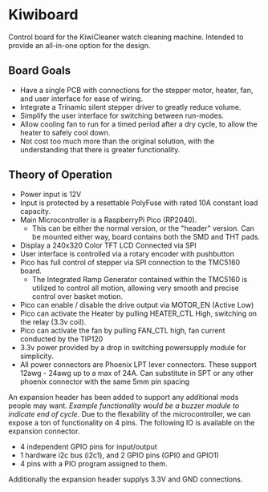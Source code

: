# Kiwiboard 
Control board for the KiwiCleaner watch cleaning machine.  Intended to provide an all-in-one option for the design. 

## Board Goals
- Have a single PCB with connections for the stepper motor, heater, fan, and user interface for ease of wiring. 
- Integrate a Trinamic silent stepper driver to greatly reduce volume. 
- Simplify the user interface for switching between run-modes. 
- Allow cooling fan to run for a timed period after a dry cycle, to allow the heater to safely cool down. 
- Not cost too much more than the original solution, with the understanding that there is greater functionality. 

## Theory of Operation
- Power input is 12V 
- Input is protected by a resettable PolyFuse with rated 10A constant load capacity.  
- Main Microcontroller is a RaspberryPi Pico (RP2040).  
  - This can be either the normal version, or the "header" version.  Can be mounted either way, board contains both the SMD and THT pads. 
- Display a 240x320 Color TFT LCD Connected via SPI
- User interface is controlled via a rotary encoder with pushbutton
- Pico has full control of stepper via SPI connection to the TMC5160 board. 
   - The Integrated Ramp Generator contained within the TMC5160 is utilized to control all motion, allowing very smooth and precise control over basket motion.  
- Pico can enable / disable the drive output via MOTOR_EN (Active Low)
- Pico can activate the Heater by pulling HEATER_CTL High, switching on the relay (3.3v coil).
- Pico can activate the fan by pulling FAN_CTL high, fan current conducted by the TIP120
- 3.3v power provided by a drop in switching powersupply module for simplicity. 
- All power connectors are Phoenix LPT lever connectors.  These support 12awg - 24awg up to a max of 24A.  Can substitute in SPT or any other phoenix connector with the same 5mm pin spacing

An expansion header has been added to support any additional mods people may want. *Example functionality would be a buzzer module to indicate end of cycle.*  Due to the flexability of the microcontroller, we can expose a ton of functionality on 4 pins.  The following IO is available on the expansion connector. 

- 4 independent GPIO pins for input/output 
- 1 hardware i2c bus (i2c1), and 2 GPIO pins (GPI0 and GPIO1)
- 4 pins with a PIO program assigned to them. 

Additionally the expansion header supplys 3.3V and GND connections. 

